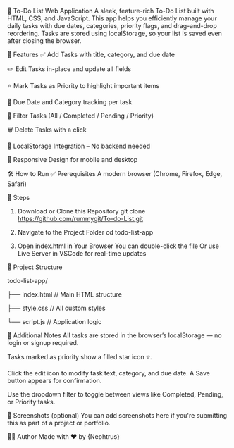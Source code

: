 📝 To-Do List Web Application
A sleek, feature-rich To-Do List built with HTML, CSS, and JavaScript. This app helps you efficiently manage your daily tasks with due dates, categories, priority flags, and drag-and-drop reordering. Tasks are stored using localStorage, so your list is saved even after closing the browser.

🚀 Features
✅ Add Tasks with title, category, and due date

✏️ Edit Tasks in-place and update all fields

⭐ Mark Tasks as Priority to highlight important items

📅 Due Date and Category tracking per task

🧹 Filter Tasks (All / Completed / Pending / Priority)

🗑️ Delete Tasks with a click

💾 LocalStorage Integration – No backend needed

📱 Responsive Design for mobile and desktop

🛠️ How to Run
✅ Prerequisites
A modern browser (Chrome, Firefox, Edge, Safari)

📂 Steps
1. Download or Clone this Repository
   git clone https://github.com/rummygit/To-do-List.git

2. Navigate to the Project Folder
   cd todo-list-app
   
4. Open index.html in Your Browser
   You can double-click the file
   Or use Live Server in VSCode for real-time updates

📁 Project Structure

todo-list-app/

├── index.html       // Main HTML structure

├── style.css        // All custom styles

└── script.js        // Application logic


🧩 Additional Notes
All tasks are stored in the browser’s localStorage — no login or signup required.

Tasks marked as priority show a filled star icon ⭐.

Click the edit icon to modify task text, category, and due date. A Save button appears for confirmation.

Use the dropdown filter to toggle between views like Completed, Pending, or Priority tasks.

📸 Screenshots (optional)
You can add screenshots here if you're submitting this as part of a project or portfolio.

👨‍💻 Author
Made with ❤️ by {Nephtrus}
